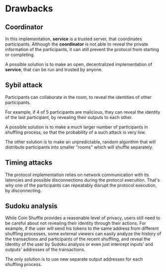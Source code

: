 # Drawbacks

## Coordinator

In this implementation, **service** is a trusted server, that coordinates
participants. Although the **coordinator** is not able to reveal the private
information of the participants, it can still prevent the protocol from starting
or completing.

A possible solution is to make an open, decentralized implementation of **service**,
that can be run and trusted by anyone.

## Sybil attack

Participants can collaborate in the room, to reveal the identities of other
participants.

For example, if 4 of 5 participants are malicious, they can reveal the identity
of the last participant, by revealing their outputs to each other.

A possible solution is to make a much larger number of participants in shuffling
process, so that the probability of a such attack is very low.

The other solution is to make an unpredictable, random algorithm that will distribute
participants into smaller "rooms" which will shuffle separately.

## Timing attacks

The protocol implementation relies on network communication with its latencies
and possible disconnections during the protocol execution. That's why one of the
participants can repeatably disrupt the protocol execution, by disconnecting.

## Sudoku analysis

While Coin Shuffle provides a reasonable level of privacy, users still need to
be careful about not revealing their identity through their actions. For
example, if the user will send his tokens to the same address from different
shuffling processes, some external viewers can easily analyze the history of the
transactions and participants of the recent shuffling, and reveal the identity
of the user by Sudoku analysis or even just intercept inputs' and outputs'
addresses of the transactions.

The only solution is to use new separate output addresses for each
shuffling process.
